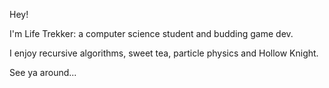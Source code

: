 Hey!

I'm Life Trekker:  a computer science student and budding game dev.

I enjoy recursive algorithms, sweet tea, particle physics and Hollow Knight.

See ya around...
